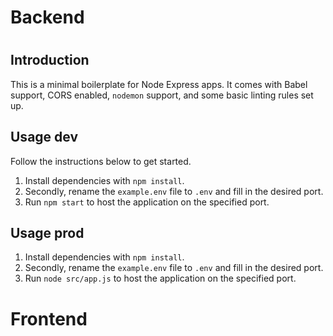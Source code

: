 #

# Backend

#

## Introduction

This is a minimal boilerplate for Node Express apps. It comes with Babel support, CORS enabled, `nodemon` support, and some basic linting rules set up.

## Usage dev

Follow the instructions below to get started.

1. Install dependencies with `npm install`.
2. Secondly, rename the `example.env` file to `.env` and fill in the desired port.
3. Run `npm start` to host the application on the specified port.

## Usage prod

1. Install dependencies with `npm install`.
2. Secondly, rename the `example.env` file to `.env` and fill in the desired port.
3. Run `node src/app.js` to host the application on the specified port.

#

# Frontend

#
